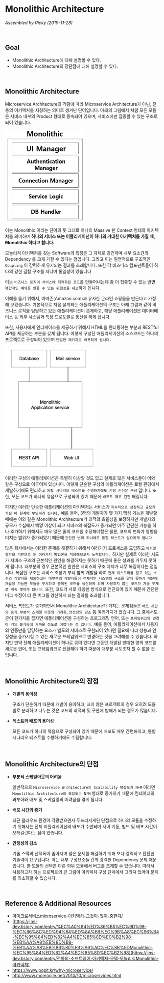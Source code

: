 # Monolithic Architecture

*Assembled by Ricky (2019-11-28)*

<br/>

## Goal

- Monolithic Architecture에 대해 설명할 수 있다.
- Monolithic Architecture의 장단점에 대해 설명할 수 있다.

<br/>

## Monolithic Architecture

Microservice Architecture의 각광에 따라 Microservice Architecture가 아닌, 전통의 아키텍처를 지칭하는 의미로 생겨난 단어입니다. 아래의 그림에서 처럼 모든 모듈은 서비스 내부의 Product 형태로 종속되어 있으며, 서비스에만 집중할 수 있는 구조로 되어 있습니다.

<img src="./resources/monolithic-architecture-001.png" height=300>

이는 Monolithic 이라는 단어의 뜻 그대로 하나의 Massive 한 Context 형태의 아키텍처를 의미하며 **하나의 서비스 또는 어플리케이션이 하나의 거대한 아키텍처를 가질 때, Monolithic 하다고 합니다.** 

 모놀리식 아키텍처를 갖는 Software의 특징은 그 자체로 강건하며 내부 요소간의 Dependency 를 크게 가질 수 있다는 점입니다. 그리고 이는 필연적으로 구조적인 `Coupling` 이 강력하게 유지되는 결과를 초래합니다. 또한 각 비즈니스 컴포넌트들이 하나의 강한 결합 구조를 지니며 통일성이 있습니다

이는 `비즈니스 로직이 서비스에 최적화된 코드`를 만들어내는데 좀 더 집중할 수 있는 반면 `복합적인 예외를 만들 수 있는 위험성을 내포`하게 됩니다.

이해를 돕기 위해서, 아마존(Amazon.com)과 유사한 온라인 쇼핑몰을 만든다고 가정해 보겠습니다. 기본적으로 처음 설계되는 애플리케이션의 구조는 아래 그림과 같이 비즈니스 로직을 담당하고 있는 애플리케이션이 존재하고, 해당 애플리케이션은 데이터베이스 등 외부 시스템과 특정 프로토콜로 통신을 하게 됩니다.

또한, 사용자에게 인터페이스를 제공하기 위해서 HTML을 렌더링하는 부분과 RESTful API를 제공하는 부분을 갖게 됩니다. 이렇게 구성된 애플리케이션의 소스코드는 하나의 프로젝트로 구성되어 있으며 `단일한 패키지로 배포되게 됩니다.`

<img src="./resources/monolithic-architecture-002.png" height=400>

이러한 구성의 애플리케이션은 특별히 이상할 것도 없고 실제로 많은 서비스들이 이와 같은 구성으로 이루어져 있습니다. 이렇게 단순한 구성의 애플리케이션은 로컬 환경에서 개발하기에도 편리하고 `통합 시나리오 테스트를 수행하기에도 가장 손쉬운 구성` 입니다. 또한, 모든 코드가 하나의 묶음으로 구성되어 있기 때문에 `배포도 매우 간편` 해집니다.

하지만 이러한 단순한 애플리케이션의 아키텍처는 서비스가 `지속적으로 성장하고 규모가 커질 때 한계에 부딪히게 됩니다.` 예를 들어, 3명의 개발자가 몇 가지 핵심 기능을 개발할 때에는 이와 같은 Monolithic Architecture가 최적의 효율성을 보장하지만 개발자의 규모가 수십에서 백명 이상이 되고 서비스의 복잡도가 증가되면 아주 간단한 기능을 하나 추가하기 위해서도 매우 많은 줄의 코드를 수정해야함은 물론, 코드의 변화가 영향을 미치는 범위가 증가되었기 때문에 `간단한 변화 하나에도 통합 테스트가 필요하게 됩니다.`

많은 회사에서는 이러한 문제를 해결하기 위해서 여러가지 프로세스를 도입하고 `애자일 철학을 기반으로 둔 여러가지 방법론을 적용해보고자 노력합니다.` 하지만 실제로 이러한 시도가 서비스 구조의 근본적인 원인을 해결하지는 못하기 때문에 좋은 성과를 거두지 못하게 됩니다. 대부분의 경우 근본적인 원인은 서비스의 구조 자체가 너무 복잡하다는 점입니다. 복잡한 구조는 서비스 초창기 부터 함께 개발을 하여 `전체 히스토리를 알고 있는 소수의 개발자를 제외하고는 대부분의 개발자들이 전체적인 시스템의 구조를 알지 못하기 때문에 재활용 가능한 모듈을 무시하고 중복된 코드를 생산하게 되며 사용하지 않는 코드가 기술 부채로 계속 쌓이게 됩니다.` 또한, 코드가 서로 다양한 방식으로 연관되어 있기 때문에 간단한 버그 수정이 더 큰 버그를 양산하게 되는 결과를 초래합니다.

서비스 복잡도가 증가하면서 Monolithic Architecture가 가지는 문제점들은 `배포 시간의 증가`, `부분적 스케일 아웃의 어려움`, `안정성의 감소` 등 여러가지가 있습니다. 그 중에서도 굳이 한가지를 꼽자면 애플리케이션을 구성하는 프로그래밍 언어, 또는 `프레임워크의 변경이 거의 불가능에 가까울 정도로 어렵다는 점 입니다.` 예를 들어, 애플리케이션에서 사용자의 인증만을 담당하는 요소가 별도의 서비스로 구현되어 있다면 필요에 따라 성능과 안정성을 증가시킬 수 있는 새로운 프레임워크로 변경하는 것을 고려해볼 수 있습니다. 하지만 만약 전체 애플리케이션이 하나로 묶여 있다면 그동안 개발된 방대한 양의 코드를 새로운 언어, 또는 프레임워크로 전환해야 하기 때문에 대부분 시도조차 할 수 없을 것 입니다. 

<br/>

## Monolithic Architecture의 장점

- **개발의 용이성**

  구조가 단순하기 때문에 개발이 용이하고, 크지 않은 프로젝트의 경우 오히려 모듈별로 분리하고 나누는 것은 코드의 최적화 및 구현에 방해가 되는 경우가 많습니다.  

- **테스트와 배포의 용이성**

  모든 코드가 하나의 묶음으로 구성되어 있기 때문에 배포도 매우 간편해지고, 통합 시나리오 테스트를 수행하기에도 수월합니다.

<br/>

## Monolithic Architecture의 단점

- **부분적 스케일아웃의 어려움**

  일반적으로 `Microservice Architecture의 Scalability 복잡도가 N+M` 이라면 `Monolithic Architecture의 복잡도는 N*M` 형태로 증가하기 때문에 컨테이너의 과부하와 배포 및 스케일링의 어려움을 겪게 됩니다.

- **배포 시간의 증가**

  최근 클라우드 환경이 각광받으면서 두드러지게된 단점으로 하나의 모듈을 수정하기 위해서는 전체 어플리케이션의 배포가 수반되며 서버 기동, 빌드 및 배포 시간이 오래걸린다는 점이 있습니다.

- **안정성의 감소**

  기술 스택의 선택폭이 좁아지며 많은 문제를 해결하기 위해 보다 강력하고 탄탄한 기술력이 요구됩니다. 이는 내부 구성요소들 간의 강력한 Dependency 문제 때문입니다. 한 모듈의 선택은 다른 외부 모듈에서 버그를 초래할 수 있습니다. 따라서 사용하고자 하는 프로젝트의 큰 그림이 아키텍처 구성 단계에서 그려져 있어야 문제를 최소화할 수 있습니다.

<br/>

## Reference & Additional Resources

- [마이크로서비스microservice-아키텍처-그것이-뭣이-중헌디/](http://guruble.com/%EB%A7%88%EC%9D%B4%ED%81%AC%EB%A1%9C%EC%84%9C%EB%B9%84%EC%8A%A4microservice-%EC%95%84%ED%82%A4%ED%85%8D%EC%B2%98-%EA%B7%B8%EA%B2%83%EC%9D%B4-%EB%AD%A3%EC%9D%B4-%EC%A4%91%ED%97%8C%EB%94%94/) 
- [https://jins-dev.tistory.com/entry/%EC%A0%84%ED%86%B5%EC%9D%98-%EC%86%8C%ED%94%84%ED%8A%B8%EC%9B%A8%EC%96%B4-%EC%95%84%ED%82%A4%ED%85%8D%EC%B2%98-%EB%AA%A8%EB%8D%B8-%EB%AA%A8%EB%86%80%EB%A6%AC%EC%8B%9DMonolithic-%EC%95%84%ED%82%A4%ED%85%8D%EC%B2%98](https://jins-dev.tistory.com/entry/전통의-소프트웨어-아키텍처-모델-모놀리식Monolithic-아키텍처)
- https://www.popit.kr/why-microservice/ 
- http://www.moreagile.net/2014/10/microservices.html 